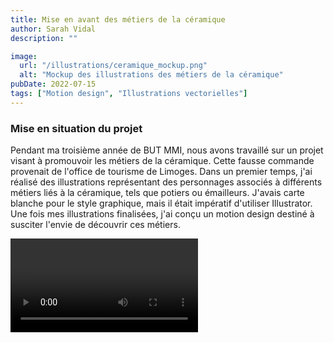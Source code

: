 ```yaml
---
title: Mise en avant des métiers de la céramique
author: Sarah Vidal
description: ""

image:
  url: "/illustrations/ceramique_mockup.png"
  alt: "Mockup des illustrations des métiers de la céramique"
pubDate: 2022-07-15
tags: ["Motion design", "Illustrations vectorielles"]
---
```

<section class="flex flex-col gap-16">

<section class="grid grid-cols-2 gap-4">
  <div class=" flex flex-col gap-6 py-6">
    <h3 class=" text-4xl font-passion">Mise en situation du projet</h3>
    <p class="text-xl ">Pendant ma troisième année de BUT MMI, nous avons travaillé sur un projet visant à promouvoir les métiers de la céramique. Cette fausse commande provenait de l'office de tourisme de Limoges. Dans un premier temps, j'ai réalisé des illustrations représentant des personnages associés à différents métiers liés à la céramique, tels que potiers ou émailleurs. J'avais carte blanche pour le style graphique, mais il était impératif d'utiliser Illustrator. Une fois mes illustrations finalisées, j'ai conçu un motion design destiné à susciter l'envie de découvrir ces métiers.</p>
  </div>
  <div class="flex justify-center">
  <video class="w-1/2" loop controls>
    <source src="/projet_ceramique/motion.mp4" type="video/mp4">
  Votre navigateur ne supporte pas la vidéo HTML5.
  </video>
  </div>
</section>

<section class="grid grid-cols-4 gap-5">
<img class="w-full" src="/projet_ceramique/potier.png" alt="">
<img class="w-full" src="/projet_ceramique/reparateur.png" alt="">
<img class="w-full" src="/projet_ceramique/moule.png" alt="">
<img class="w-full" src="/projet_ceramique/email.png" alt="">
</section>

</section>


